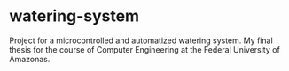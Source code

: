 # watering-system
Project for a microcontrolled and automatized watering system. My final thesis for the course of Computer Engineering at the Federal University of Amazonas. 
